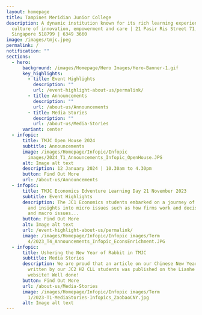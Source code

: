```yaml
---
layout: homepage
title: Tampines Meridian Junior College
description: A dynamic institution known for its rich learning experiences in a
  culture of innovation, empowerment and care | 21 Pasir Ris Street 71,
  Singapore 518799 | 6349 3660
image: /images/tmjc.jpeg
permalink: /
notification: ""
sections:
  - hero:
      background: /images/Homepage/Hero Images/Hero-Banner-1.gif
      key_highlights:
        - title: Event Highlights
          description: ""
          url: /event-highlight-about-us/permalink/
        - title: Announcements
          description: ""
          url: /about-us/Announcements
        - title: Media Stories
          description: ""
          url: /about-us/Media-Stories
      variant: center
  - infopic:
      title: TMJC Open House 2024
      subtitle: Announcements
      image: /images/Homepage/Infopic/Infopic
        images/2024_T1_Announcements_Infopic_OpenHouse.JPG
      alt: Image alt text
      description: 12 January 2024 | 10.30am to 4.30pm
      button: Find Out More
      url: /about-us/Announcements
  - infopic:
      title: TMJC Economics Edventure Learning Day 21 November 2023
      subtitle: Event Highlights
      description: The JC1 Economics students embarked on a journey of discovery, fun
        and insights into micro issues such as how firms work and decisions made
        and macro issues...
      button: Find Out More
      alt: Image alt text
      url: /event-highlight-about-us/permalink/
      image: /images/Homepage/Infopic/Infopic images/Term
        4/2023_T4_Announcements_Infopic_EconsEnrichment.JPG
  - infopic:
      title: Ushering the New Year of Rabbit in TMJC
      subtitle: Media Stories
      description: We are proud that an article on our Chinese New Year celebrations
        written by our JC2 H2 CLL students was published on the Lianhe Zaobao
        website! Well done!
      button: Find Out More
      url: /about-us/Media-Stories
      image: /images/Homepage/Infopic/Infopic images/Term
        1/2023-T1-MediaStories-Infopics_ZaobaoCNY.jpg
      alt: Image alt text
---
```

